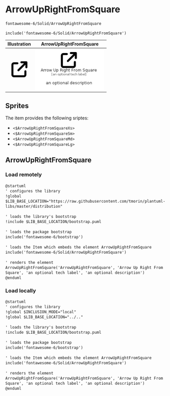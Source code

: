 # ArrowUpRightFromSquare


```text
fontawesome-6/Solid/ArrowUpRightFromSquare
```

```text
include('fontawesome-6/Solid/ArrowUpRightFromSquare')
```



| Illustration | ArrowUpRightFromSquare |
| :---: | :---: |
| ![illustration for Illustration](../../fontawesome-6/Solid/ArrowUpRightFromSquare.png) | ![illustration for ArrowUpRightFromSquare](../../fontawesome-6/Solid/ArrowUpRightFromSquare.Local.png) |



## Sprites
The item provides the following sriptes:

- `<$ArrowUpRightFromSquareXs>`
- `<$ArrowUpRightFromSquareSm>`
- `<$ArrowUpRightFromSquareMd>`
- `<$ArrowUpRightFromSquareLg>`





## ArrowUpRightFromSquare

### Load remotely
```plantuml
@startuml
' configures the library
!global $LIB_BASE_LOCATION="https://raw.githubusercontent.com/tmorin/plantuml-libs/master/distribution"

' loads the library's bootstrap
!include $LIB_BASE_LOCATION/bootstrap.puml

' loads the package bootstrap
include('fontawesome-6/bootstrap')

' loads the Item which embeds the element ArrowUpRightFromSquare
include('fontawesome-6/Solid/ArrowUpRightFromSquare')

' renders the element
ArrowUpRightFromSquare('ArrowUpRightFromSquare', 'Arrow Up Right From Square', 'an optional tech label', 'an optional description')
@enduml
```

### Load locally
```plantuml
@startuml
' configures the library
!global $INCLUSION_MODE="local"
!global $LIB_BASE_LOCATION="../.."

' loads the library's bootstrap
!include $LIB_BASE_LOCATION/bootstrap.puml

' loads the package bootstrap
include('fontawesome-6/bootstrap')

' loads the Item which embeds the element ArrowUpRightFromSquare
include('fontawesome-6/Solid/ArrowUpRightFromSquare')

' renders the element
ArrowUpRightFromSquare('ArrowUpRightFromSquare', 'Arrow Up Right From Square', 'an optional tech label', 'an optional description')
@enduml
```

